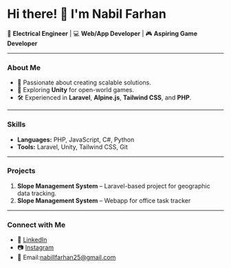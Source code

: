 # Hi there! 👋 I'm Nabil Farhan

🔌 **Electrical Engineer** | 💻 **Web/App Developer** | 🎮 **Aspiring Game Developer**

---

### About Me
- 🌟 Passionate about creating scalable solutions.  
- 🚀 Exploring **Unity** for open-world games.  
- 🛠️ Experienced in **Laravel**, **Alpine.js**, **Tailwind CSS**, and **PHP**.  

---

### Skills
- **Languages:** PHP, JavaScript, C#, Python  
- **Tools:** Laravel, Unity, Tailwind CSS, Git  

---

### Projects
1. **Slope Management System** – Laravel-based project for geographic data tracking.  
2. **Slope Management System** – Webapp for office task tracker
---

### Connect with Me
- 💼 [LinkedIn](https://www.linkedin.com/in/wahyu-nabilla-farhan)  
- 📷 [Instagram](https://www.instagram.com/nabill_farhan/)  
- 📧 Email:nabillfarhan25@gmail.com
